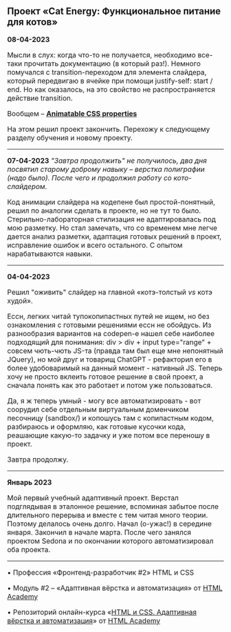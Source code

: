 
## Проект «Cat Energy: Функциональное питание для котов»

 
<font  size=3>**08-04-2023**

<font  size=3>Мысли в слух: когда что-то не получается, необходимо все-таки прочитать документацию (в который раз!). Немного помучался с transition-переходом для элемента слайдера, который передвигаю в ячейке при помощи justify-self: start / end. Но как оказалось, на это свойство не распространяется действие transition.

Вообщем – [**Animatable CSS properties**](https://developer.mozilla.org/en-US/docs/Web/CSS/CSS_animated_properties)

На этом решил проект закончить. Перехожу к следующему разделу обучения и новому проекту.

***

<font  size=3>**07-04-2023**
*"Завтра продолжить" не получилось, два дня посвятил старому доброму навыку – верстка полиграфии (надо было). После чего и продолжил работу со кото-слайдером.* 

<font  size=3>Код анимации слайдера на кодепене был простой-понятный, решил по аналогии сделать в проекте, но не тут то было. Стерильно-лабораторная стилизация не адаптировалась под мою разметку. Но стал замечать, что со временем мне легче дается анализ разметки, адаптация готовых решений в проект, исправление ошибок  и всего остального. С опытом нарабатываются навыки.

***

<font  size=3>**04-04-2023**

<font  size=3>Решил "оживить" слайдер на главной «котэ-толстый *vs* котэ худой».

<font  size=3>Ессн, легких читай тупокопипастных путей не ищем, но без ознакомления с готовыми решениями ессн не обойдусь. Из разнообразия вариантов на codepen-е нашел себе наиболее подходящий для понимания: div > div + input type="range" + совсем чють-чють JS-та (правда там был еще мне непонятный JQuery), но мой друг и товарищ ChatGPT - рефакторил его в более удобоваримый на данный момент - нативный JS. Теперь хочу не просто вклеить готовое решение в свой проект, а сначала понять как это работает и потом уже пользоваться.

<font  size=3>Да, я ж теперь умный - могу все автоматизировать - вот соорудил себе отдельным виртуальным доменчиком песочницу (sandbox/) и копошусь там с копипастным кодом, разбираюсь и оформляю, как готовые кусочки кода, реашающие какую-то задачку и уже потом все переношу в проект.

<font  size=3>Завтра продолжу.

***

<font  size=3>**Январь 2023**

<font  size=3>Мой первый учебный адаптивный проект. Верстал подглядывая в эталонное решение, вспоминая забытое после длительного перерыва и вместе с тем читая много теории. Поэтому делалось очень долго. Начал (о-ужас!) в середине января. Закончил в начале марта. После чего занялся проектом Sedona и по окончании которого автоматизировал оба проекта.

 ---
 

• Профессия «Фронтенд-разработчик #2» HTML и CSS
 

• Модуль #2 – «Адаптивная вёрстка и автоматизация» от [HTML Academy](https://htmlacademy.ru)

  

• Репозиторий онлайн-курса «[HTML и CSS. Адаптивная вёрстка и автоматизация](https://github.com/htmlacademy-adaptive)» от [HTML Academy](https://htmlacademy.ru)
